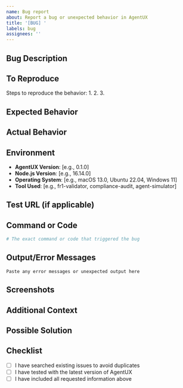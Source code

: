 ```yaml
---
name: Bug report
about: Report a bug or unexpected behavior in AgentUX
title: '[BUG] '
labels: bug
assignees: ''
---
```


## Bug Description
<!-- A clear and concise description of the bug -->

## To Reproduce
Steps to reproduce the behavior:
1.
2.
3.

## Expected Behavior
<!-- What you expected to happen -->

## Actual Behavior
<!-- What actually happened -->

## Environment
- **AgentUX Version**: [e.g., 0.1.0]
- **Node.js Version**: [e.g., 16.14.0]
- **Operating System**: [e.g., macOS 13.0, Ubuntu 22.04, Windows 11]
- **Tool Used**: [e.g., fr1-validator, compliance-audit, agent-simulator]

## Test URL (if applicable)
<!-- URL you were testing when the bug occurred -->

## Command or Code
```bash
# The exact command or code that triggered the bug
```

## Output/Error Messages
```
Paste any error messages or unexpected output here
```

## Screenshots
<!-- If applicable, add screenshots to help explain the problem -->

## Additional Context
<!-- Any other information that might be helpful -->

## Possible Solution
<!-- Optional: If you have an idea of what might be causing this -->

## Checklist
- [ ] I have searched existing issues to avoid duplicates
- [ ] I have tested with the latest version of AgentUX
- [ ] I have included all requested information above
